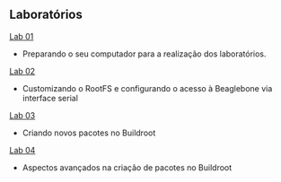 ## Laboratórios

[Lab 01](./lab01/README.md)
 - Preparando o seu computador para a realização dos laboratórios.

[Lab 02](./lab02/README.md)
 - Customizando o RootFS e configurando o acesso à Beaglebone via interface serial

[Lab 03](./lab03/README.md)
 - Criando novos pacotes no Buildroot

[Lab 04](./lab04/README.md)
 - Aspectos avançados na criação de pacotes no Buildroot

<!--
LAB05 -> apt install libncursesw5, libpython2.7 -->
